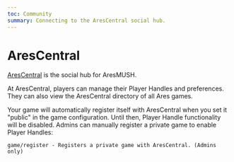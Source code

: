 ```yaml
---
toc: Community
summary: Connecting to the AresCentral social hub.
---
```

# AresCentral

[AresCentral](http://arescentral.aresmush.com/) is the social hub for AresMUSH. 

At AresCentral, players can manage their Player Handles and preferences.   They can also view the AresCentral directory of all Ares games.

Your game will automatically register itself with AresCentral when you set it "public" in the game configuration.  Until then, Player Handle functionality will be disabled.  Admins can manually register a private game to enable Player Handles:

    game/register - Registers a private game with AresCentral. (Admins only)